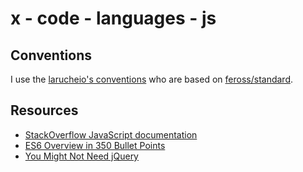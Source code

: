 # x - code - languages - js

## Conventions

I use the [larucheio's conventions](https://github.com/larucheio/conventions/tree/master/code) who are based on [feross/standard](http://standardjs.com/).

## Resources

*   [StackOverflow JavaScript documentation](http://stackoverflow.com/documentation/javascript/topics)
*   [ES6 Overview in 350 Bullet Points](https://github.com/bevacqua/es6)
*   [You Might Not Need jQuery](http://youmightnotneedjquery.com/)

